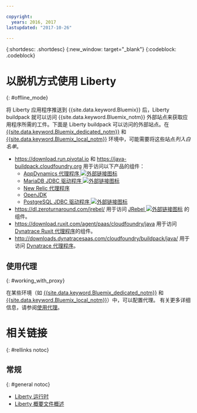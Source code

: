 ```yaml
---

copyright:
  years: 2016, 2017
lastupdated: "2017-10-26"

---
```


{:shortdesc: .shortdesc}
{:new_window: target="_blank"}
{:codeblock: .codeblock}


# 以脱机方式使用 Liberty
{: #offline_mode}

将 Liberty 应用程序推送到 {{site.data.keyword.Bluemix}} 后，Liberty buildpack 就可以访问 {{site.data.keyword.Bluemix_notm}} 外部站点来获取应用程序所需的工件。下面是 Liberty buildpack 可以访问的外部站点。在 [{{site.data.keyword.Bluemix_dedicated_notm}}](/docs/dedicated/index.html#dedicated) 和
[{{site.data.keyword.Bluemix_local_notm}}](/docs/local/index.html#local) 环境中，可能需要将这些站点*列入白名单*。

* https://download.run.pivotal.io 和 https://java-buildpack.cloudfoundry.org 用于访问以下产品的组件：
  * [AppDynamics 代理程序 ![外部链接图标](../../icons/launch-glyph.svg "外部链接图标")](https://www.appdynamics.com/)
  * [MariaDB JDBC 驱动程序 ![外部链接图标](../../icons/launch-glyph.svg "外部链接图标")](https://mariadb.com/)
  * [New Relic 代理程序](newRelic.html)
  * [OpenJDK](customizingJRE.html#OpenJDK)
  * [PostgreSQL JDBC 驱动程序 ![外部链接图标](../../icons/launch-glyph.svg "外部链接图标")](https://www.postgresql.org)
* https://dl.zeroturnaround.com/jrebel/ 用于访问 [JRebel ![外部链接图标](../../icons/launch-glyph.svg "外部链接图标")](https://zeroturnaround.com/software/jrebel/) 的组件。
* https://download.ruxit.com/agent/paas/cloudfoundry/java 用于访问 [Dynatrace Ruxit 代理程序](dynatrace.html)的组件。
* http://downloads.dynatracesaas.com/cloudfoundry/buildpack/java/ 用于访问 [Dynatrace 代理程序](dynatrace.html)。

## 使用代理
{: #working_with_proxy}

在某些环境（如 [{{site.data.keyword.Bluemix_dedicated_notm}}](/docs/dedicated/index.html#dedicated) 和
[{{site.data.keyword.Bluemix_local_notm}}](/docs/local/index.html#local)）中，可以配置代理。
有关更多详细信息，请参阅[使用代理](/docs/runtimes/common/workingWithProxy.html)。

# 相关链接
{: #rellinks notoc}
## 常规
{: #general notoc}
* [Liberty 运行时](index.html)
* [Liberty 概要文件概述](http://www-01.ibm.com/support/knowledgecenter/SSAW57_8.5.5/com.ibm.websphere.wlp.nd.doc/ae/cwlp_about.html)

